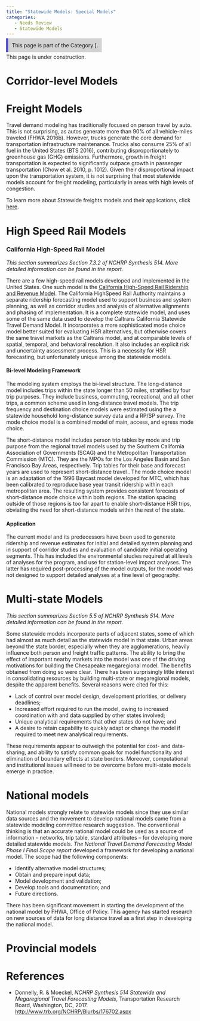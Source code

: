 ```yaml
---
title: "Statewide Models: Special Models"
categories:
   - Needs Review
   - Statewide Models
---
```


<span style="background:lightgrey;padding:10px;border-left: thick double #0000aa;"> This page is part of the Category \[.</span>

This page is under construction.

Corridor-level Models
=====================

Freight Models
==============

Travel demand modeling has traditionally focused on person travel by auto. This is not surprising, as autos generate more than 90% of all vehicle-miles traveled (FHWA 2016b). However, trucks generate the core demand for transportation infrastructure maintenance. Trucks also consume 25% of all fuel in the United States (BTS 2016), contributing disproportionately to greenhouse gas (GHG) emissions. Furthermore, growth in freight transportation is expected to significantly outpace growth in passenger transportation (Chow et al. 2010, p. 1012). Given their disproportional impact upon the transportation system, it is not surprising that most statewide models account for freight modeling, particularly in areas with high levels of congestion.

To learn more about Statewide freights models and their applications, click [here](Statewide_Freight_Modeling).

High Speed Rail Models
======================

### California High-Speed Rail Model

*This section summarizes Section 7.3.2 of NCHRP Synthesis 514. More detailed information can be found in the report.*

There are a few high-speed rail models developed and implemented in the United States. One such model is the [California High-Speed Rail Ridership and Revenue Model](http://www.hsr.ca.gov/About/ridership_and_revenue.html). The California High­Speed Rail Authority maintains a separate ridership forecasting model used to support business and system planning, as well as corridor studies and analysis of alternative alignments and phasing of implementation. It is a complete statewide model, and uses some of the same data used to develop the Caltrans California Statewide Travel Demand Model. It incorporates a more sophisticated mode choice model better suited for evaluating HSR alternatives, but otherwise covers the same travel markets as the Caltrans model, and at comparable levels of spatial, temporal, and behavioral resolution. It also includes an explicit risk and uncertainty assessment process. This is a necessity for HSR forecasting, but unfortunately unique among the statewide models.

#### Bi-level Modeling Framework

The modeling system employs the bi­-level structure. The long­-distance model includes trips within the state longer than 50 miles, stratified by four trip purposes. They include business, commuting, recreational, and all other trips, a common scheme used in long-­distance travel models. The trip frequency and destination choice models were estimated using the a statewide household long-distance survey data and a RP/SP survey. The mode choice model is a combined model of main, access, and egress mode choice.

The short-­distance model includes person trip tables by mode and trip purpose from the regional travel models used by the Southern California Association of Governments (SCAG) and the Metropolitan Transportation Commission (MTC). They are the MPOs for the Los Angeles Basin and San Francisco Bay Areas, respectively. Trip tables for their base and forecast years are used to represent short-­distance travel . The mode choice model is an adaptation of the 1996 Baycast model developed for MTC, which has been calibrated to reproduce base year transit ridership within each metropolitan area. The resulting system provides consistent forecasts of short­-distance mode choice within both regions. The station spacing outside of those regions is too far apart to enable short-­distance HSR trips, obviating the need for short­-distance models within the rest of the state.

#### Application

The current model and its predecessors have been used to generate ridership and revenue estimates for initial and detailed system planning and in support of corridor studies and evaluation of candidate initial operating segments. This has included the environmental studies required at all levels of analyses for the program, and use for station-­level impact analyses. The latter has required post-­processing of the model outputs, for the model was not designed to support detailed analyses at a fine level of geography.

Multi-state Models
==================

*This section summarizes Section 5.5 of NCHRP Synthesis 514. More detailed information can be found in the report.*

Some statewide models incorporate parts of adjacent states, some of which had almost as much detail as the statewide model in that state. Urban areas beyond the state border, especially when they are agglomerations, heavily influence both person and freight traffic patterns. The ability to bring the effect of important nearby markets into the model was one of the driving motivations for building the Chesapeake megaregional model. The benefits obtained from doing so were clear. There has been surprisingly little interest in consolidating resources by building multi-state or megaregional models, despite the apparent benefits. Several reasons were cited for this:

-   Lack of control over model design, development priorities, or delivery deadlines;
-   Increased effort required to run the model, owing to increased coordination with and data supplied by other states involved;
-   Unique analytical requirements that other states do not have; and
-   A desire to retain capability to quickly adapt or change the model if required to meet new analytical requirements.

These requirements appear to outweigh the potential for cost- and data-sharing, and ability to satisfy common goals for model functionality and elimination of boundary effects at state borders. Moreover, computational and institutional issues will need to be overcome before multi-state models emerge in practice.

National models
===============

National models strongly relate to statewide models since they use similar data sources and the movement to develop national models came from a statewide modeling committee research suggestion. The conventional thinking is that an accurate national model could be used as a source of information – networks, trip table, standard attributes – for developing more detailed statewide models.
*The National Travel Demand Forecasting Model Phase I Final Scope report* developed a framework for developing a national model. The scope had the following components:

-   Identify alternative model structures;
-   Obtain and prepare input data;
-   Model development and validation;
-   Develop tools and documentation; and
-   Future directions.

There has been significant movement in starting the development of the national model by FHWA, Office of Policy. This agency has started research on new sources of data for long distance travel as a first step in developing the national model.

Provincial models
=================

References
==========

-   Donnelly, R. & Moeckel, *NCHRP Synthesis 514 Statewide and Megaregional Travel Forecasting Models*, Transportation Research Board, Washington, DC, 2017. <http://www.trb.org/NCHRP/Blurbs/176702.aspx>


